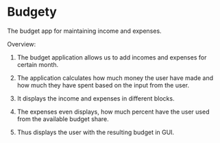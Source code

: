 # Budgety
The budget app for maintaining income and expenses.

Overview:

1. The budget application allows us to add incomes and expenses for certain month.

2. The application calculates how much money the user have made and how much they have spent based on the input from the user.

3. It displays the income and expenses in different blocks.

4. The expenses even displays, how much percent have the user used from the available budget share.

5. Thus displays the user with the resulting budget in GUI.
